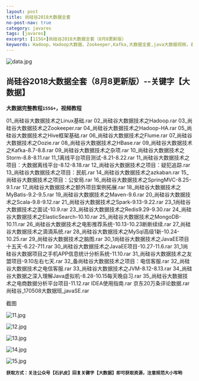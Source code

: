 ```yaml
---
layout: post
title: 尚硅谷2018大数据全套
no-post-nav: true
category: javares
tags: [javares]
excerpt: [115G+]尚硅谷2018大数据全套（8月8更新版）
keywords: Hadoop，Hadoop大数据，Zookeeper,Kafka,大数据全套,java大数据视频，石扒皮java栈点，大数据教程
---
```



![data.jpg](https://upload-images.jianshu.io/upload_images/12555954-6071b7f2f60da3b1.jpg?imageMogr2/auto-orient/strip%7CimageView2/2/w/1240)

## 尚硅谷2018大数据全套（8月8更新版）--关键字【大数据】

**大数据完整教程`155G+`，视频教程**



01_尚硅谷大数据技术之Linux基础.rar
02_尚硅谷大数据技术之Hadoop.rar
03_尚硅谷大数据技术之Zookeeper.rar
04_尚硅谷大数据技术之Hadoop-HA.rar
05_尚硅谷大数据技术之Hive框架基础.rar
06_尚硅谷大数据技术之Flume.rar
07_尚硅谷大数据技术之Oozie.rar
08_尚硅谷大数据技术之HBase.rar
09_尚硅谷大数据技术之Kafka-8.7-8.8.rar
09_尚硅谷大数据技术之杂项.rar
10_尚硅谷大数据技术之Storm-8.8-8.11.rar
11_1离线平台项目测试-8.21-8.22.rar
11_尚硅谷大数据技术之项目：大数据离线平台-8.12-8.18.rar
12_尚硅谷大数据技术之项目：疑犯追踪.rar
13_尚硅谷大数据技术之项目：民航.rar
14_尚硅谷大数据技术之azkaban.rar
15_尚硅谷大数据技术之项目：公安局.rar
16_尚硅谷大数据技术之SpringMVC-8.25-9.1.rar
17_尚硅谷大数据技术之额外项目案例拓展.rar
18_尚硅谷大数据技术之MyBatis-9.2-9.5.rar
19_尚硅谷大数据技术之Maven-9.6.rar
20_尚硅谷大数据技术之Scala-9.8-9.12.rar
21_尚硅谷大数据技术之Spark-9.13-9.22.rar
23_1尚硅谷大数据技术之面试-10.9.rar
23_尚硅谷大数据技术之Redis9.29-9.30.rar
24_尚硅谷大数据技术之ElasticSearch-10.10.rar
25_尚硅谷大数据技术之MongoDB-10.11.rar
26_尚硅谷大数据技术之电影推荐系统-10.13-10.23断断续续.rar
27_尚硅谷大数据技术之滴滴系统.rar
28_尚硅谷大数据技术之MySql高级1新-10.24-10.25.rar
29_尚硅谷大数据技术之脑图.rar
30_1尚硅谷大数据技术之JavaEE项目十五天-6.22-711.rar
30_尚硅谷大数据技术之JavaEE项目-10.27-11.6.rar
31_1尚硅谷大数据项目之手机APP信息统计分析系统-11.10.rar
31_尚硅谷大数据技术之友盟项目-9.10左右七天.rar
32_备尚硅谷大数据技术之项目：电信客服.rar
32_尚硅谷大数据技术之电信客服.rar
33_尚硅谷大数据技术之JVM-8.12-8.13.rar
34_尚硅谷大数据之深入理解Java虚拟机-8.28-10.15每天晚自习.rar
35_尚硅谷大数据技术之电商数据分析平台项目-11.12.rar
IDEA使用指南.rar
京东20万条评论数据.rar
尚硅谷_170508大数据班_javaSE.rar

截图

![11.jpg](https://upload-images.jianshu.io/upload_images/12555954-3c913efb5d4ac5a8.jpg?imageMogr2/auto-orient/strip%7CimageView2/2/w/1240)

![12.jpg](https://upload-images.jianshu.io/upload_images/12555954-757bea9cc3a7cd17.jpg?imageMogr2/auto-orient/strip%7CimageView2/2/w/1240)

![13.jpg](https://upload-images.jianshu.io/upload_images/12555954-07ddb2d4152e4d14.jpg?imageMogr2/auto-orient/strip%7CimageView2/2/w/1240)

![14.jpg](https://upload-images.jianshu.io/upload_images/12555954-4a5180fa010647cc.jpg?imageMogr2/auto-orient/strip%7CimageView2/2/w/1240)

![15.jpg](https://upload-images.jianshu.io/upload_images/12555954-3f932c04de4e01c2.jpg?imageMogr2/auto-orient/strip%7CimageView2/2/w/1240)

**`获取方式：关注公众号【石扒皮】回复关键字【大数据】即可获取资源，注意规范大小写哟`**



















